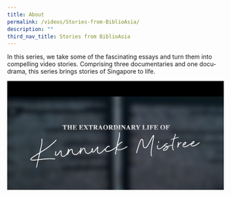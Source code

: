 ```yaml
---
title: About
permalink: /videos/Stories-from-BiblioAsia/
description: ""
third_nav_title: Stories from BiblioAsia
---
```

In this series, we take some of the fascinating essays and turn them into compelling video stories. Comprising three documentaries and one docu-drama, this series brings stories of Singapore to life.

![](/images/Videos:%20BA%20Stories/extraordinary%20life%20of%20kunnuck%20mistree.png)